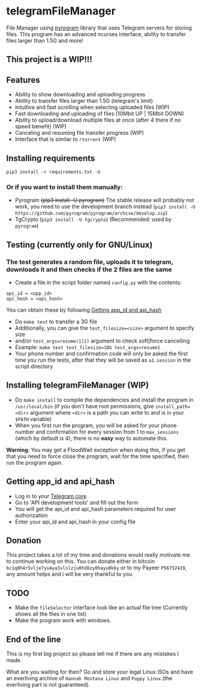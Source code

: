# telegramFileManager
File Manager using [pyrogram](https://github.com/pyrogram/pyrogram) library that
uses Telegram servers for storing
files. This program has an advanced ncurses interface, ability to transfer files
larger than 1.5G and more!

## This project is a WIP!!!

## Features
* Ability to show downloading and uploading progress
* Ability to transfer files larger than 1.5G (telegram's limit)
* Intuitive and fast scrolling when selecting uploaded files (WIP)
* Fast downloading and uploading of files (10Mbit UP | 15Mbit DOWN)
* Ability to upload/download multiple files at once (after 4 there if no speed
benefit) (WIP)
* Canceling and resuming file transfer progress (WIP)
* Interface that is similar to `rtorrent` (WIP)

## Installing requirements
```pip3 install -r requirements.txt -U```

### Or if you want to install them manually:
* Pyrogram ~~(pip3 install -U pyrogram)~~ The stable release will probably not
work, you need to use the development branch instead
(`pip3 install -U https://github.com/pyrogram/pyrogram/archive/develop.zip`)
* TgCrypto (`pip3 install -U tgcrypto`) (Recommended: used by `pyrogram`)


## Testing (currently only for GNU/Linux)
### The test generates a random file, uploads it to telegram, downloads it and then checks if the 2 files are the same
* Create a file in the script folder named `config.py` with the contents:
```
api_id = <app_id>
api_hash = <api_hash>
```
You can obtain these by following [Getting app_id and api_hash](https://github.com/BouncyMaster/telegramFileManager#getting-app_id-and-api_hash)
* Do `make test` to transfer a 3G file
* Additionally, you can give the `test_filesize=<size>` argument to specify size
* and/or `test_args=resume(1|2)` argument to check soft|force cancelling
* Example: `make test test_filesize=10G test_args=resume1`
* Your phone number and confirmation code will only be asked the first time
you run the tests, after that they will be saved as `a1.session` in the script
directory


## Installing telegramFileManager (WIP)
* Do `make install` to compile the dependencies and install the program in
`/usr/local/bin` (if you don't have root permissions, give `install_path=<dir>`
argument where `<dir>` is a path you can write to and is in your `$PATH`
variable)
* When you first run the program, you will be asked for your phone number and confirmation
for every session from 1 to `max_sessions` (which by default is 4), there is no
**easy** way to automate this.

**Warning**: You may get a FloodWait exception when doing this,
if you get that you need to force close the program, wait for the time
specified, then run the program again.

## Getting app_id and api_hash
* Log in to your [Telegram core](https://my.telegram.org)
* Go to 'API development tools' and fill out the form
* You will get the api_id and api_hash parameters required for user
authorization
* Enter your api_id and api_hash in your config file

## Donation
This project takes a lot of my time and donations would really motivate me to
continue working on this. You can donate either in bitcoin
```bc1q8h4r5vlje7yu4ya3vlslzju0td8zy0hayu0k6y```
or to my Payeer `P56752419`, any amount helps and i will be very thankful to you.

## TODO
* Make the `fileSelector` interface look like an actual file tree
(Currently shows all the files in one list)
* Make the program work with windows.

## End of the line
This is my first big project so please tell me if there are any mistakes I made.

What are you waiting for then? Go and store your legal Linux ISOs and have an
everliving archive of `Hannah Montana Linux` and `Puppy Linux` (the everliving
part is not guaranteed).